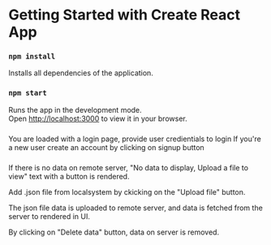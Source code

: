 # Getting Started with Create React App


### `npm install` 

Installs all dependencies of the application.

### `npm start`

Runs the app in the development mode.\
Open [http://localhost:3000](http://localhost:3000) to view it in your browser.


### 

You are loaded with a login page, provide user credientials to login
If you're a new user create an account by clicking on signup button

###

If there is no data on remote server, "No data to display, Upload a file to view" text with a button is rendered.

Add .json file from localsystem by ckicking on the "Upload file" button.

The json file data is uploaded to remote server, and data is fetched from the server to rendered in UI.

By clicking on "Delete data" button, data on server is removed.







